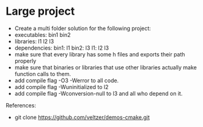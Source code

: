 # Large project

* Create a multi folder solution for the following project:
* executables: bin1 bin2
* libraries: l1 l2 l3
* dependencies:
	bin1: l1
	bin2: l3
	l1: l2 l3
* make sure that every library has some h files and exports their
	path properly
* make sure that binaries or libraries that use other libraries
	actually make function calls to them.
* add compile flag -O3 -Werror to all code.
* add compile flag -Wuninitialized to l2
* add compile flag -Wconversion-null to l3 and all who depend on it.

References:
* git clone https://github.com/veltzer/demos-cmake.git
